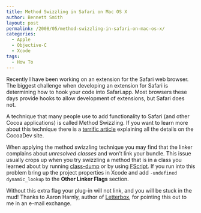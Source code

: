 ```yaml
---
title: Method Swizzling in Safari on Mac OS X
author: Bennett Smith
layout: post
permalink: /2008/05/method-swizzling-in-safari-on-mac-os-x/
categories:
  - Apple
  - Objective-C
  - Xcode
tags:
  - How To
---
```

Recently I have been working on an extension for the Safari web browser. The biggest challenge when developing an extension for Safari is determining how to hook your code into Safari.app. Most browsers these days provide hooks to allow development of extensions, but Safari does not.

A technique that many people use to add functionality to Safari (and other Cocoa applications) is called Method Swizzling. If you want to learn more about this technique there is a [terrific article][1] explaining all the details on the CocoaDev site.

When applying the method swizzling technique you may find that the linker complains about *unresolved classes* and won’t link your bundle. This issue usually crops up when you try swizzling a method that is in a class you learned about by running [class-dump][2] or by using [FScript][3]. If you run into this problem bring up the project properties in Xcode and add `-undefined dynamic_lookup` to the **Other Linker Flags** section.

Without this extra flag your plug-in will not link, and you will be stuck in the mud! Thanks to Aaron Harnly, author of [Letterbox][4], for pointing this out to me in an e-mail exchange.


 [1]: http://www.cocoadev.com/index.pl?MethodSwizzling
 [2]: http://www.codethecode.com/projects/class-dump/
 [3]: http://www.fscript.org
 [4]: http://harnly.net/software/letterbox
